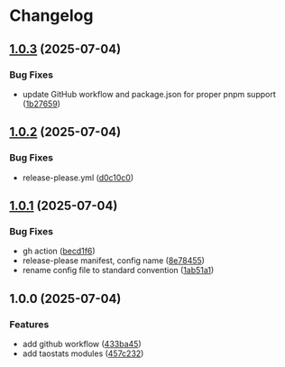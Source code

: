 # Changelog

## [1.0.3](https://github.com/taostat/ts-sdk/compare/v1.0.2...v1.0.3) (2025-07-04)


### Bug Fixes

* update GitHub workflow and package.json for proper pnpm support ([1b27659](https://github.com/taostat/ts-sdk/commit/1b27659d53b38fba8dd7abd41f1d1df0af019e3f))

## [1.0.2](https://github.com/taostat/ts-sdk/compare/v1.0.1...v1.0.2) (2025-07-04)


### Bug Fixes

* release-please.yml ([d0c10c0](https://github.com/taostat/ts-sdk/commit/d0c10c0b4d942ce936411bc58a84f9ece60b8a43))

## [1.0.1](https://github.com/taostat/ts-sdk/compare/v1.0.0...v1.0.1) (2025-07-04)


### Bug Fixes

* gh action ([becd1f6](https://github.com/taostat/ts-sdk/commit/becd1f6d64434b755559bbdd51822102fdf92d72))
* release-please manifest, config name ([8e78455](https://github.com/taostat/ts-sdk/commit/8e7845591b28620cc6d2f056ae8f26f23dd02368))
* rename config file to standard convention ([1ab51a1](https://github.com/taostat/ts-sdk/commit/1ab51a11fcc80fa1cff2f9247a1339e64c926b8f))

## 1.0.0 (2025-07-04)


### Features

* add github workflow ([433ba45](https://github.com/taostat/ts-sdk/commit/433ba45311ddab0fd30e1a3bed290bebd13c0daf))
* add taostats modules ([457c232](https://github.com/taostat/ts-sdk/commit/457c232b3d0debda0907e03678afd8545e649fa8))
